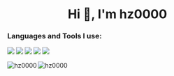 <h1 align="center">Hi 👋, I'm hz0000</h1>




<h3>Languages and Tools I use:</h3>
<a href="https://developer.mozilla.org/en-US/docs/Web/JavaScript"><img src="https://img.shields.io/badge/JavaScript-F7DF1E?style=for-the-badge&logo=javascript&logoColor=black"/></a>
<a href="https://developer.mozilla.org/en-US/docs/Web/Guide/HTML/HTML5"><img src="https://img.shields.io/badge/HTML5-E34F26?style=for-the-badge&logo=html5&logoColor=white"/></a>
<a href="https://developer.mozilla.org/en-US/docs/Web/CSS"><img src="https://img.shields.io/badge/CSS3-1572B6?style=for-the-badge&logo=css3&logoColor=white"/></a>
<a href="https://nodejs.org/en/"><img src="https://img.shields.io/badge/Node.js-43853D?style=for-the-badge&logo=node.js&logoColor=white"/></a>
<a href="https://code.visualstudio.com/"><img src="https://img.shields.io/badge/Visual_Studio_Code-0078D4?style=for-the-badge&logo=visual%20studio%20code&logoColor=white"/></a>




<p><img align="left" src="https://github-readme-stats.vercel.app/api/top-langs?username=hz0000&show_icons=true&locale=en&layout=compact" alt="hz0000" /></p>
<p><img align="left" src="https://github-readme-stats.vercel.app/api?username=hz0000&show_icons=true&locale=en" alt="hz0000" /></p>

